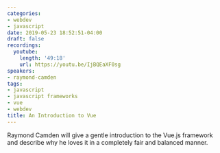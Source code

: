 ```yaml
---
categories:
- webdev
- javascript
date: 2019-05-23 18:52:51-04:00
draft: false
recordings:
  youtube:
    length: '49:18'
    url: https://youtu.be/IjBQEaXF0sg
speakers:
- raymond-camden
tags:
- javascript
- javascript frameworks
- vue
- webdev
title: An Introduction to Vue
---
```



Raymond Camden will give a gentle introduction to the Vue.js framework and describe why he loves it in a completely fair and balanced manner.
